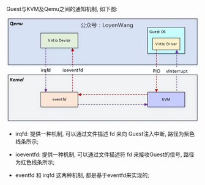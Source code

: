 
Guest与KVM及Qemu之间的通知机制, 如下图: 

![2024-06-02-20-58-08.png](./images/2024-06-02-20-58-08.png)

* irqfd: 提供一种机制, 可以通过文件描述 fd 来向 Guest注入中断, 路径为紫色线条所示; 

* ioeventfd: 提供一种机制, 可以通过文件描述符 fd 来接收Guest的信号, 路径为红色线条所示; 

* eventfd 和 irqfd 这两种机制, 都是基于eventfd来实现的; 


